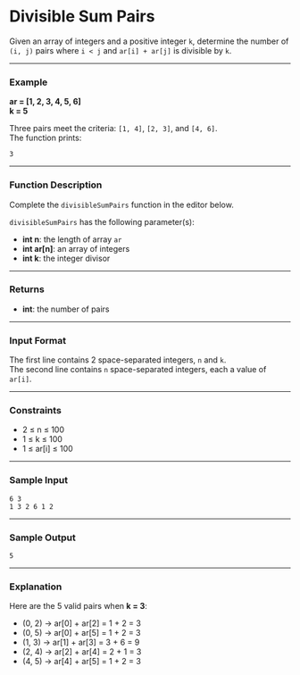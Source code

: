 
# Divisible Sum Pairs

Given an array of integers and a positive integer `k`, determine the number of `(i, j)` pairs where `i < j` and `ar[i] + ar[j]` is divisible by `k`.

---

### Example

**ar = [1, 2, 3, 4, 5, 6]**  
**k = 5**  

Three pairs meet the criteria: `[1, 4]`, `[2, 3]`, and `[4, 6]`.  
The function prints:  

```
3
```

---

### Function Description

Complete the `divisibleSumPairs` function in the editor below.

`divisibleSumPairs` has the following parameter(s):
- **int n**: the length of array `ar`
- **int ar[n]**: an array of integers
- **int k**: the integer divisor

---

### Returns

- **int**: the number of pairs

---

### Input Format

The first line contains 2 space-separated integers, `n` and `k`.  
The second line contains `n` space-separated integers, each a value of `ar[i]`.

---

### Constraints

- 2 ≤ n ≤ 100  
- 1 ≤ k ≤ 100  
- 1 ≤ ar[i] ≤ 100  

---

### Sample Input

```
6 3
1 3 2 6 1 2
```

---

### Sample Output

```
5
```

---

### Explanation

Here are the 5 valid pairs when **k = 3**:  
- (0, 2) → ar[0] + ar[2] = 1 + 2 = 3  
- (0, 5) → ar[0] + ar[5] = 1 + 2 = 3  
- (1, 3) → ar[1] + ar[3] = 3 + 6 = 9  
- (2, 4) → ar[2] + ar[4] = 2 + 1 = 3  
- (4, 5) → ar[4] + ar[5] = 1 + 2 = 3  
